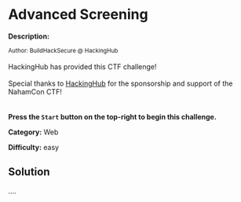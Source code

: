 # Advanced Screening

**Description:**

<small>Author: BuildHackSecure @ HackingHub</small><br><br>HackingHub has provided this CTF challenge! <br><br> Special thanks to <a href="https://hackinghub.io/">HackingHub</a> for the sponsorship and support of the NahamCon CTF!  <br> <a href="https://hackinghub.io/"> </a> <br><br> <b>Press the <code>Start</code> button on the top-right to begin this challenge.</b>


**Category:** Web

**Difficulty:** easy

## Solution

....
